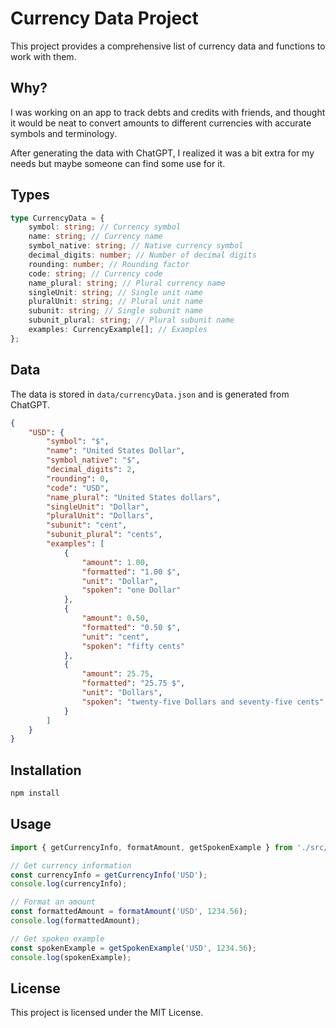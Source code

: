 # Currency Data Project

This project provides a comprehensive list of currency data and functions to work with them.

## Why?

I was working on an app to track debts and credits with friends, and thought it would be neat to convert amounts to different currencies with accurate symbols and terminology.

After generating the data with ChatGPT, I realized it was a bit extra for my needs but maybe someone can find some use for it.

## Types

``` ts
type CurrencyData = {
    symbol: string; // Currency symbol
    name: string; // Currency name
    symbol_native: string; // Native currency symbol
    decimal_digits: number; // Number of decimal digits
    rounding: number; // Rounding factor
    code: string; // Currency code
    name_plural: string; // Plural currency name
    singleUnit: string; // Single unit name
    pluralUnit: string; // Plural unit name
    subunit: string; // Single subunit name
    subunit_plural: string; // Plural subunit name
    examples: CurrencyExample[]; // Examples
};
```

## Data

The data is stored in `data/currencyData.json` and is generated from ChatGPT.

```json
{
    "USD": {
        "symbol": "$",
        "name": "United States Dollar",
        "symbol_native": "$",
        "decimal_digits": 2,
        "rounding": 0,
        "code": "USD",
        "name_plural": "United States dollars",
        "singleUnit": "Dollar",
        "pluralUnit": "Dollars",
        "subunit": "cent",
        "subunit_plural": "cents",
        "examples": [
            {
                "amount": 1.00,
                "formatted": "1.00 $",
                "unit": "Dollar",
                "spoken": "one Dollar"
            },
            {
                "amount": 0.50,
                "formatted": "0.50 $",
                "unit": "cent",
                "spoken": "fifty cents"
            },
            {
                "amount": 25.75,
                "formatted": "25.75 $",
                "unit": "Dollars",
                "spoken": "twenty-five Dollars and seventy-five cents"
            }
        ]
    }
}
```

## Installation

```bash
npm install
```

## Usage

```javascript
import { getCurrencyInfo, formatAmount, getSpokenExample } from './src/index';

// Get currency information
const currencyInfo = getCurrencyInfo('USD');
console.log(currencyInfo);

// Format an amount
const formattedAmount = formatAmount('USD', 1234.56);
console.log(formattedAmount);

// Get spoken example
const spokenExample = getSpokenExample('USD', 1234.56);
console.log(spokenExample);
```

## License

This project is licensed under the MIT License.
